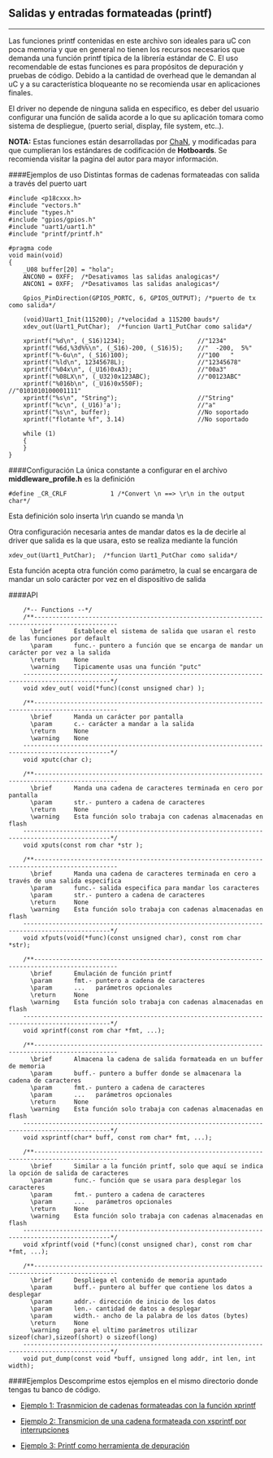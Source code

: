 Salidas y entradas formateadas (printf)
------------------------------------
------------

Las funciones printf contenidas en este archivo son ideales para uC con poca memoria y que en general no tienen los recursos necesarios que demanda una función printf típica de la librería estándar de C. El uso recomendable de estas funciones es para propósitos de depuración y pruebas de código. Debido a la cantidad de overhead que le demandan al uC y a su característica bloqueante no se recomienda usar en aplicaciones finales.

El driver no depende de ninguna salida en especifico, es deber del usuario configurar una función de salida acorde a lo que su aplicación tomara como sistema de despliegue, (puerto serial, display, file system, etc..).

**NOTA:** Estas funciones están desarrolladas por [ChaN][5], y modificadas para que cumplieran los estándares de codificación de **Hotboards**. Se recomienda visitar la pagina del autor para mayor información.


####Ejemplos de uso
Distintas formas de cadenas formateadas con salida a través del puerto uart
```
#include <p18cxxx.h>
#include "vectors.h"
#include "types.h"
#include "gpios/gpios.h"
#include "uart1/uart1.h"
#include "printf/printf.h"

#pragma code
void main(void)
{
	_U08 buffer[20] = "hola";
    ANCON0 = 0XFF;  /*Desativamos las salidas analogicas*/
    ANCON1 = 0XFF;  /*Desativamos las salidas analogicas*/

    Gpios_PinDirection(GPIOS_PORTC, 6, GPIOS_OUTPUT); /*puerto de tx como salida*/

    (void)Uart1_Init(115200); /*velocidad a 115200 bauds*/
    xdev_out(Uart1_PutChar);  /*funcion Uart1_PutChar como salida*/
    
    xprintf("%d\n", (_S16)1234);                    //"1234"
    xprintf("%6d,%3d%%\n", (_S16)-200, (_S16)5);    //"  -200,  5%"
    xprintf("%-6u\n", (_S16)100);                   //"100   "
    xprintf("%ld\n", 12345678L);                    //"12345678"
    xprintf("%04x\n", (_U16)0xA3);                  //"00a3"
    xprintf("%08LX\n", (_U32)0x123ABC);             //"00123ABC"
    xprintf("%016b\n", (_U16)0x550F);               //"0101010100001111"
    xprintf("%s\n", "String");                      //"String"
    xprintf("%c\n", (_U16)'a');                     //"a"
	xprintf("%s\n", buffer);                        //No soportado
	xprintf("flotante %f", 3.14)					//No soportado

    while (1)
    {
    }
}
```


####Configuración
La única constante a configurar en el archivo **middleware_profile.h** es la definición
```
#define _CR_CRLF            1 /*Convert \n ==> \r\n in the output char*/
```
Esta definición solo inserta \r\n cuando se manda \n

Otra configuración necesaria antes de mandar datos es la de decirle al driver que salida es la que usara, esto se realiza mediante la función
```
xdev_out(Uart1_PutChar);  /*funcion Uart1_PutChar como salida*/
```
Esta función acepta otra función como parámetro, la cual se encargara de mandar un solo carácter por vez en el dispositivo de salida

####API
```
	/*-- Functions --*/
    /**---------------------------------------------------------------------------------------------    
      \brief      Establece el sistema de salida que usaran el resto de las funciones por default
      \param      func.- puntero a función que se encarga de mandar un carácter por vez a la salida
      \return     None 
      \warning    Tipicamente usas una función "putc"    
    ----------------------------------------------------------------------------------------------*/
    void xdev_out( void(*func)(const unsigned char) );

    /**---------------------------------------------------------------------------------------------    
      \brief      Manda un carácter por pantalla
      \param      c.- carácter a mandar a la salida
      \return     None 
      \warning    None    
    ----------------------------------------------------------------------------------------------*/
    void xputc(char c);
    
	/**---------------------------------------------------------------------------------------------    
      \brief      Manda una cadena de caracteres terminada en cero por pantalla
      \param      str.- puntero a cadena de caracteres
      \return     None 
      \warning    Esta función solo trabaja con cadenas almacenadas en flash    
    ----------------------------------------------------------------------------------------------*/
    void xputs(const rom char *str );
    
	/**---------------------------------------------------------------------------------------------    
      \brief      Manda una cadena de caracteres terminada en cero a través de una salida especifica
      \param      func.- salida especifica para mandar los caracteres
      \param      str.- puntero a cadena de caracteres
      \return     None 
      \warning    Esta función solo trabaja con cadenas almacenadas en flash    
    ----------------------------------------------------------------------------------------------*/
    void xfputs(void(*func)(const unsigned char), const rom char *str);
    
	/**---------------------------------------------------------------------------------------------    
      \brief      Emulación de función printf
      \param      fmt.- puntero a cadena de caracteres
	  \param      ...	parámetros opcionales
      \return     None 
      \warning    Esta función solo trabaja con cadenas almacenadas en flash    
    ----------------------------------------------------------------------------------------------*/
    void xprintf(const rom char *fmt, ...);
    
	/**---------------------------------------------------------------------------------------------    
      \brief      Almacena la cadena de salida formateada en un buffer de memoria
      \param      buff.- puntero a buffer donde se almacenara la cadena de caracteres
	  \param      fmt.- puntero a cadena de caracteres
	  \param      ...	parámetros opcionales
      \return     None 
      \warning    Esta función solo trabaja con cadenas almacenadas en flash    
    ----------------------------------------------------------------------------------------------*/
    void xsprintf(char* buff, const rom char* fmt, ...);
    
	/**---------------------------------------------------------------------------------------------    
      \brief      Similar a la función printf, solo que aquí se indica la opción de salida de caracteres
      \param      func.- función que se usara para desplegar los caracteres
	  \param      fmt.- puntero a cadena de caracteres
	  \param      ...	parámetros opcionales
      \return     None 
      \warning    Esta función solo trabaja con cadenas almacenadas en flash    
    ----------------------------------------------------------------------------------------------*/
    void xfprintf(void (*func)(const unsigned char), const rom char *fmt, ...);
    
    /**---------------------------------------------------------------------------------------------    
      \brief      Despliega el contenido de memoria apuntado
      \param      buff.- puntero al buffer que contiene los datos a desplegar
	  \param      addr.- dirección de inicio de los datos
	  \param      len.-	cantidad de datos a desplegar
      \param      width.- ancho de la palabra de los datos (bytes)
      \return     None 
      \warning    para el ultimo parámetros utilizar sizeof(char),sizeof(short) o sizeof(long)     
    ----------------------------------------------------------------------------------------------*/
    void put_dump(const void *buff, unsigned long addr, int len, int width);

```
####Ejemplos
Descomprime estos ejemplos en el mismo directorio donde tengas tu banco de código.

- [Ejemplo 1: Trasnmicion de cadenas formateadas con la función xprintf][1]
- [Ejemplo 2: Transmicion de una cadena formateada con xsprintf por interrupciones][2]
- [Ejemplo 3: Printf como herramienta de depuración][3]


  [1]: http://www.hotboards.org/images/codigo/8bits/examples/printf1.zip
  [2]: http://www.hotboards.org/images/codigo/8bits/examples/printf2.zip
  [3]: http://www.hotboards.org/images/codigo/8bits/examples/printf3.zip

  [5]: http://elm-chan.org/ 

 